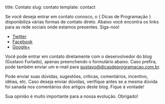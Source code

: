 title: Contato
slug: contato
template: contact

Se você deseja entrar em contato conosco, o { Dicas de Programação } disponibiliza várias formas de contato direto. Abaixo você encontra os links para as rede sociais onde estamos presentes. Siga-nos!

<div class="social">
   <ul>
       <li><a target="\_blank" class="twitter" href="http://twitter.com/dicasprog" title="Twitter">Twitter</a></li>
       <li><a target="\_blank" class="fb" href="http://www.facebook.com/pages/Dicas-de-Programa%C3%A7%C3%A3o/124525944396823" title="Facebook">Facebook</a></li>
       <li><a target="\_blank" class="gplus" href="https://plus.google.com/u/0/107761399787763673743" title="Google+">Google+</a></li>
   </ul>
 </div><!--social-->


Você pode entrar em contato diretamente com o desenvolvedor do blog (Gustavo Furtado), apenas preenchendo o formulário abaixo. Caso prefira, pode também enviar um e-mail para gustavo@dicasdeprogramacao.com.br.

Pode enviar suas dúvidas, sugestões, críticas, comentários,  incentivo, idéias, etc. Caso deseja enviar dúvidas, verifique antes se a mesma dúvida foi sanada nos comentários dos artigos deste blog. Fique à vontade!

Sua opinião é muito importante para a nossa evolução. Obrigado!
